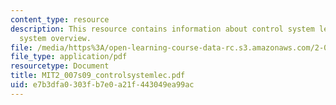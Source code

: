 ```yaml
---
content_type: resource
description: This resource contains information about control system lecture and control
  system overview.
file: /media/https%3A/open-learning-course-data-rc.s3.amazonaws.com/2-007-design-and-manufacturing-i-spring-2009/e7b3dfa0303fb7e0a21f443049ea99ac_MIT2_007s09_controlsystemlec.pdf
file_type: application/pdf
resourcetype: Document
title: MIT2_007s09_controlsystemlec.pdf
uid: e7b3dfa0-303f-b7e0-a21f-443049ea99ac
---
```

